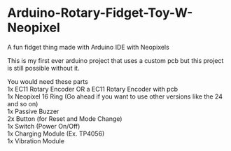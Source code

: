 # Arduino-Rotary-Fidget-Toy-W-Neopixel
A fun fidget thing made with Arduino IDE with Neopixels

This is my first ever arduino project that uses a custom pcb but this project is still possible without it.

You would need these parts  
1x EC11 Rotary Encoder OR a EC11 Rotary Encoder with pcb  
1x Neopixel 16 Ring (Go ahead if you want to use other versions like the 24 and so on)  
1x Passive Buzzer  
2x Button (for Reset and Mode Change)  
1x Switch (Power On/Off)  
1x Charging Module (Ex. TP4056)  
1x Vibration Module  
